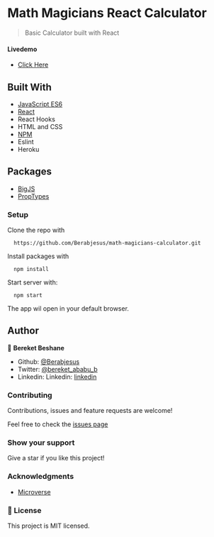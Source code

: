 # Math Magicians React Calculator
> Basic Calculator built with React

#### Livedemo

- [Click Here](https://math-magicians-calc.herokuapp.com/)

## Built With

- [JavaScript ES6](https://www.javascript.com/) 
- [React](https://reactjs.org/)
- React Hooks
- HTML and CSS
- [NPM](https://www.npmjs.com/)
- Eslint
- Heroku

## Packages
- [BigJS](https://github.com/MikeMcl/big.js/)
- [PropTypes](https://www.npmjs.com/package/prop-types)

### Setup

Clone the repo with

```
  https://github.com/Berabjesus/math-magicians-calculator.git
```

Install packages with

```
  npm install
```

Start server with:

```
  npm start
```

The app wil open in your default browser.


## Author

👤 **Bereket Beshane**

- Github: [@Berabjesus](https://github.com/Berabjesus)
- Twitter: [@bereket_ababu_b](https://twitter.com/bereket_ababu_b)
- Linkedin: Linkedin: [linkedin](https://www.linkedin.com/in/bereketbeshane/) 

### Contributing

Contributions, issues and feature requests are welcome!

Feel free to check the [issues page](https://github.com/Berabjesus/math-magicians-calculator/issues)

### Show your support

Give a star if you like this project!

### Acknowledgments

- [Microverse](https://www.microverse.org/)

### 📝 License

This project is MIT licensed.
